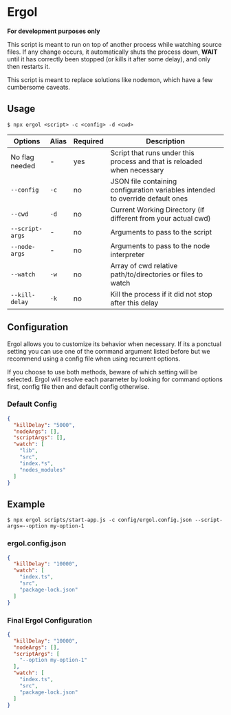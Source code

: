 # Ergol

__For development purposes only__

This script is meant to run on top of another process while watching source files. If any change occurs, it automatically shuts the process down, __WAIT__ until it has correctly been stopped (or kills it after some delay), and only then restarts it.

This script is meant to replace solutions like nodemon, which have a few cumbersome caveats.


## Usage

`$ npx ergol <script> -c <config> -d <cwd>`

| Options         | Alias | Required | Description                                                             |
|-----------------|-------|----------|-------------------------------------------------------------------------|
| No flag needed  | -     | yes      | Script that runs under this process and that is reloaded when necessary |
| `--config`      | `-c`  | no       | JSON file containing configuration variables intended to override default ones |
| `--cwd`         | `-d`  | no       | Current Working Directory (if different from your actual cwd)           |
| `--script-args` | -     | no       | Arguments to pass to the script                                         |
| `--node-args`   | -     | no       | Arguments to pass to the node interpreter                               |
| `--watch`       | `-w`  | no       | Array of cwd relative path/to/directories or files to watch             |
| `--kill-delay`  | `-k`  | no       | Kill the process if it did not stop after this delay                    |


## Configuration

Ergol allows you to customize its behavior when necessary. If its a ponctual setting you can use one of the command argument listed before but we recommend using a config file when using recurrent options.

If you choose to use both methods, beware of which setting will be selected. Ergol will resolve each parameter by looking for command options first, config file then and default config otherwise.

### Default Config

```json
{
  "killDelay": "5000",
  "nodeArgs": [],
  "scriptArgs": [],
  "watch": [
    "lib",
    "src",
    "index.*s",
    "nodes_modules"
  ]
}
```


## Example

```sh-session
$ npx ergol scripts/start-app.js -c config/ergol.config.json --script-args=--option my-option-1
```

### ergol.config.json

```json
{
  "killDelay": "10000",
  "watch": [
    "index.ts",
    "src",
    "package-lock.json"
  ]
}
```

### Final Ergol Configuration

```json
{
  "killDelay": "10000",
  "nodeArgs": [],
  "scriptArgs": [
    "--option my-option-1"
  ],
  "watch": [
    "index.ts",
    "src",
    "package-lock.json"
  ]
}
```
